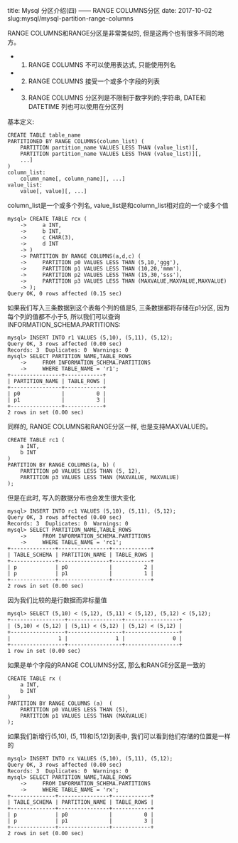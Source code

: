 title: Mysql 分区介绍(四) —— RANGE COLUMNS分区
date: 2017-10-02
slug:mysql/mysql-partition-range-columns

RANGE COLUMNS和RANGE分区是非常类似的, 但是这两个也有很多不同的地方。
- 1. RANGE COLUMNS 不可以使用表达式, 只能使用列名
- 2. RANGE COLUMNS 接受一个或多个字段的列表
- 3. RANGE COLUMNS 分区列是不限制于数字列的;字符串, DATE和DATETIME 列也可以使用在分区列

基本定义:

```
CREATE TABLE table_name
PARTITIONED BY RANGE COLUMNS(column_list) (
    PARTITION partition_name VALUES LESS THAN (value_list)[,
    PARTITION partition_name VALUES LESS THAN (value_list)][,
    ...]
)
column_list:
    column_name[, column_name][, ...]
value_list:
    value[, value][, ...]
```

column_list是一个或多个列名, value_list是和column_list相对应的一个或多个值

```
mysql> CREATE TABLE rcx (
    ->     a INT,
    ->     b INT,
    ->     c CHAR(3),
    ->     d INT
    -> )
    -> PARTITION BY RANGE COLUMNS(a,d,c) (
    ->     PARTITION p0 VALUES LESS THAN (5,10,'ggg'),
    ->     PARTITION p1 VALUES LESS THAN (10,20,'mmm'),
    ->     PARTITION p2 VALUES LESS THAN (15,30,'sss'),
    ->     PARTITION p3 VALUES LESS THAN (MAXVALUE,MAXVALUE,MAXVALUE)
    -> );
Query OK, 0 rows affected (0.15 sec)
```

如果我们写入三条数据到这个表每个列的值是5, 三条数据都将存储在p1分区, 因为每个列的值都不小于5, 所以我们可以查询INFORMATION_SCHEMA.PARTITIONS:

```
mysql> INSERT INTO r1 VALUES (5,10), (5,11), (5,12);
Query OK, 3 rows affected (0.00 sec)
Records: 3  Duplicates: 0  Warnings: 0
mysql> SELECT PARTITION_NAME,TABLE_ROWS
    ->     FROM INFORMATION_SCHEMA.PARTITIONS
    ->     WHERE TABLE_NAME = 'r1';
+----------------+------------+
| PARTITION_NAME | TABLE_ROWS |
+----------------+------------+
| p0             |          0 |
| p1             |          3 |
+----------------+------------+
2 rows in set (0.00 sec)
```

同样的, RANGE COLUMNS和RANGE分区一样, 也是支持MAXVALUE的。
```
CREATE TABLE rc1 (
    a INT,
    b INT
)
PARTITION BY RANGE COLUMNS(a, b) (
    PARTITION p0 VALUES LESS THAN (5, 12),
    PARTITION p3 VALUES LESS THAN (MAXVALUE, MAXVALUE)
);
```

但是在此时, 写入的数据分布也会发生很大变化
```
mysql> INSERT INTO rc1 VALUES (5,10), (5,11), (5,12);
Query OK, 3 rows affected (0.00 sec)
Records: 3  Duplicates: 0  Warnings: 0
mysql> SELECT PARTITION_NAME,TABLE_ROWS
    ->     FROM INFORMATION_SCHEMA.PARTITIONS
    ->     WHERE TABLE_NAME = 'rc1';
+--------------+----------------+------------+
| TABLE_SCHEMA | PARTITION_NAME | TABLE_ROWS |
+--------------+----------------+------------+
| p            | p0             |          2 |
| p            | p1             |          1 |
+--------------+----------------+------------+
2 rows in set (0.00 sec)
```

因为我们比较的是行数据而非标量值
```
mysql> SELECT (5,10) < (5,12), (5,11) < (5,12), (5,12) < (5,12);
+-----------------+-----------------+-----------------+
| (5,10) < (5,12) | (5,11) < (5,12) | (5,12) < (5,12) |
+-----------------+-----------------+-----------------+
|               1 |               1 |               0 |
+-----------------+-----------------+-----------------+
1 row in set (0.00 sec)
```

如果是单个字段的RANGE COLUMNS分区, 那么和RANGE分区是一致的
```
CREATE TABLE rx (
    a INT,
    b INT
)
PARTITION BY RANGE COLUMNS (a)  (
    PARTITION p0 VALUES LESS THAN (5),
    PARTITION p1 VALUES LESS THAN (MAXVALUE)
);
```

如果我们新增行(5,10), (5, 11)和(5,12)到表中, 我们可以看到他们存储的位置是一样的

```
mysql> INSERT INTO rx VALUES (5,10), (5,11), (5,12);
Query OK, 3 rows affected (0.00 sec)
Records: 3  Duplicates: 0  Warnings: 0
mysql> SELECT PARTITION_NAME,TABLE_ROWS
    ->     FROM INFORMATION_SCHEMA.PARTITIONS
    ->     WHERE TABLE_NAME = 'rx';
+--------------+----------------+------------+
| TABLE_SCHEMA | PARTITION_NAME | TABLE_ROWS |
+--------------+----------------+------------+
| p            | p0             |          0 |
| p            | p1             |          3 |
+--------------+----------------+------------+
2 rows in set (0.00 sec)
```
